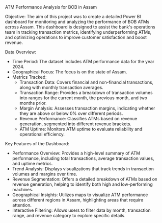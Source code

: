 ATM Performance Analysis for BOB in Assam

Objective: The aim of this project was to create a detailed Power BI dashboard for monitoring and analyzing the performance of BOB ATMs across Assam. This dashboard is designed to assist the bank's operations team in tracking transaction metrics, identifying underperforming ATMs, and optimizing operations to improve customer satisfaction and boost revenue.

Data Overview:

- Time Period: The dataset includes ATM performance data for the year 2024.
- Geographical Focus: The focus is on the state of Assam.
- Metrics Tracked:
  - Transaction Data: Covers financial and non-financial transactions, along with monthly transaction averages.
  - Transaction Range: Provides a breakdown of transaction volumes into ranges for the current month, the previous month, and two months prior.
  - Margin Analysis: Assesses transaction margins, indicating whether they are above or below 0% over different periods.
  - Revenue Performance: Classifies ATMs based on revenue generation, segmented into different revenue brackets.
  - ATM Uptime: Monitors ATM uptime to evaluate reliability and operational efficiency.

Key Features of the Dashboard:

- Performance Overview: Provides a high-level summary of ATM performance, including total transactions, average transaction values, and uptime metrics.
- Trend Analysis: Displays visualizations that track trends in transaction volumes and margins over time.
- Revenue Segmentation: Offers a detailed breakdown of ATMs based on revenue generation, helping to identify both high and low-performing machines.
- Geographical Insights: Utilizes maps to visualize ATM performance across different regions in Assam, highlighting areas that require attention.
- Interactive Filtering: Allows users to filter data by month, transaction range, and revenue category to explore specific details.


